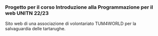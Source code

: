 ### Progetto per il corso Introduzione alla Programmazione per il web UNITN 22/23
Sito web di una associazione di volontariato TUM4WORLD per la salvaguardia delle tartarughe.
